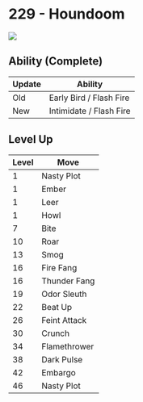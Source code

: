 # 229 - Houndoom
![][229]

## Ability (Complete)

Update | Ability
---    | ---
Old    | Early Bird / Flash Fire
New    | Intimidate / Flash Fire

## Level Up

Level | Move
---   | ---
  1   | Nasty Plot
  1   | Ember
  1   | Leer
  1   | Howl
  7   | Bite
 10   | Roar
 13   | Smog
 16   | Fire Fang
 16   | Thunder Fang
 19   | Odor Sleuth
 22   | Beat Up
 26   | Feint Attack
 30   | Crunch
 34   | Flamethrower
 38   | Dark Pulse
 42   | Embargo
 46   | Nasty Plot

[229]: ../img/pokemon/229.png
